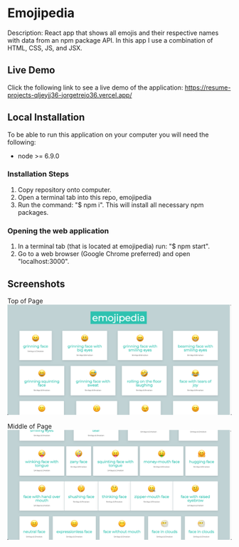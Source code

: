 # Emojipedia

Description: React app that shows all emojis and their respective names with data from an npm package API. In this app I use a combination of HTML, CSS, JS, and JSX.

## Live Demo

Click the following link to see a live demo of the application: https://resume-projects-qljeyjj36-jorgetrejo36.vercel.app/

## Local Installation

To be able to run this application on your computer you will need the following:

- node >= 6.9.0

### Installation Steps
1. Copy repository onto computer.
2. Open a terminal tab into this repo, emojipedia
3. Run the command: "$ npm i". This will install all necessary npm packages.

### Opening the web application
1. In a terminal tab (that is located at emojipedia) run: "$ npm start".
2. Go to a web browser (Google Chrome preferred) and open "localhost:3000".

## Screenshots ##
Top of Page
![alt text](https://github.com/jorgetrejo36/resume-projects/blob/main/emojipedia/screenshots/top-of-page.png?raw=true)

Middle of Page
![alt text](https://github.com/jorgetrejo36/resume-projects/blob/main/emojipedia/screenshots/middle-of-page.png?raw=true)
